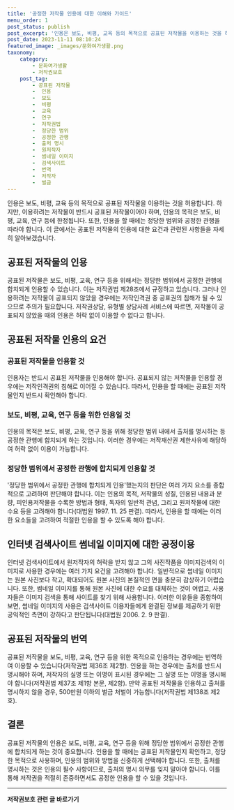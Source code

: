 ```yaml
---
title: '공정한 저작물 인용에 대한 이해와 가이드'
menu_order: 1
post_status: publish
post_excerpt: '인용은 보도, 비평, 교육 등의 목적으로 공표된 저작물을 이용하는 것을 허용합니다. 하지만, 이용하려는 저작물이 반드시 공표된 저작물이어야 하며, 인용의 목적은 보도, 비평, 교육, 연구 등에 한정됩니다. 또한, 인용을 할 때에는 정당한 범위와 공정한 관행을 따라야 합니다. 이 글에서는 공표된 저작물의 인용에 대한 요건과 관련된 사항들을 자세히 알아보겠습니다.'
post_date: 2023-11-11 08:10:24
featured_image: _images/문화여가생활.png
taxonomy:
    category:
        - 문화여가생활
        - 저작권보호
    post_tag:
        - 공표된 저작물
        -  인용
        -  보도
        -  비평
        -  교육
        -  연구
        -  저작권법
        -  정당한 범위
        -  공정한 관행
        -  출처 명시
        -  원저작자
        -  썸네일 이미지
        -  검색사이트
        -  번역
        -  저작자
        -  벌금
---
```



인용은 보도, 비평, 교육 등의 목적으로 공표된 저작물을 이용하는 것을 허용합니다. 하지만, 이용하려는 저작물이 반드시 공표된 저작물이어야 하며, 인용의 목적은 보도, 비평, 교육, 연구 등에 한정됩니다. 또한, 인용을 할 때에는 정당한 범위와 공정한 관행을 따라야 합니다. 이 글에서는 공표된 저작물의 인용에 대한 요건과 관련된 사항들을 자세히 알아보겠습니다.

## 공표된 저작물의 인용

공표된 저작물은 보도, 비평, 교육, 연구 등을 위해서는 정당한 범위에서 공정한 관행에 합치되게 인용할 수 있습니다. 이는 저작권법 제28조에서 규정하고 있습니다. 그러나 인용하려는 저작물이 공표되지 않았을 경우에는 저작인격권 중 공표권의 침해가 될 수 있으므로 주의가 필요합니다. 저작권상담, 유형별 상담사례 서비스에 따르면, 저작물이 공표되지 않았을 때의 인용은 허락 없이 이용할 수 없다고 합니다.

## 공표된 저작물 인용의 요건

### 공표된 저작물을 인용할 것

인용자는 반드시 공표된 저작물을 인용해야 합니다. 공표되지 않는 저작물을 인용할 경우에는 저작인격권의 침해로 이어질 수 있습니다. 따라서, 인용을 할 때에는 공표된 저작물인지 반드시 확인해야 합니다.

### 보도, 비평, 교육, 연구 등을 위한 인용일 것

인용의 목적은 보도, 비평, 교육, 연구 등을 위해 정당한 범위 내에서 출처를 명시하는 등 공정한 관행에 합치되게 하는 것입니다. 이러한 경우에는 저작재산권 제한사유에 해당하여 허락 없이 이용이 가능합니다.

### 정당한 범위에서 공정한 관행에 합치되게 인용할 것

'정당한 범위에서 공정한 관행에 합치되게 인용'했는지의 판단은 여러 가지 요소를 종합적으로 고려하여 판단해야 합니다. 이는 인용의 목적, 저작물의 성질, 인용된 내용과 분량, 피인용저작물을 수록한 방법과 형태, 독자의 일반적 관념, 그리고 원저작물에 대한 수요 등을 고려해야 합니다(대법원 1997. 11. 25 판결). 따라서, 인용을 할 때에는 이러한 요소들을 고려하여 적절한 인용을 할 수 있도록 해야 합니다.

## 인터넷 검색사이트 썸네일 이미지에 대한 공정이용

인터넷 검색사이트에서 원저작자의 허락을 받지 않고 그의 사진작품을 이미지검색의 이미지로 사용한 경우에는 여러 가지 요건을 고려해야 합니다. 일반적으로 썸네일 이미지는 원본 사진보다 작고, 확대되어도 원본 사진의 본질적인 면을 충분히 감상하기 어렵습니다. 또한, 썸네일 이미지를 통해 원본 사진에 대한 수요를 대체하는 것이 어렵고, 사용자들은 이미지 검색을 통해 사이트를 찾기 위해 사용합니다. 이러한 이유들을 종합하여 보면, 썸네일 이미지의 사용은 검색사이트 이용자들에게 완결된 정보를 제공하기 위한 공익적인 측면이 강하다고 판단됩니다(대법원 2006. 2. 9 판결).

## 공표된 저작물의 번역

공표된 저작물을 보도, 비평, 교육, 연구 등을 위한 목적으로 인용하는 경우에는 번역하여 이용할 수 있습니다(저작권법 제36조 제2항). 인용을 하는 경우에는 출처를 반드시 명시해야 하며, 저작자의 실명 또는 이명이 표시된 경우에는 그 실명 또는 이명을 명시해야 합니다(저작권법 제37조 제1항 본문, 제2항). 만약 공표된 저작물을 인용하고 출처를 명시하지 않을 경우, 500만원 이하의 벌금 처벌이 가능합니다(저작권법 제138조 제2호).

## 결론

공표된 저작물의 인용은 보도, 비평, 교육, 연구 등을 위해 정당한 범위에서 공정한 관행에 합치되게 하는 것이 중요합니다. 인용을 할 때에는 공표된 저작물인지 확인하고, 정당한 목적으로 사용하며, 인용의 범위와 방법을 신중하게 선택해야 합니다. 또한, 출처를 명시하는 것은 인용의 필수 사항이므로, 출처의 명시 의무를 잊지 말아야 합니다. 이를 통해 저작권을 적절히 존중하면서도 공정한 인용을 할 수 있을 것입니다.
<!-- wp:separator -->
<hr class="wp-block-separator has-alpha-channel-opacity"/>
<!-- /wp:separator -->

<!-- wp:group {"backgroundColor":"base","layout":{"type":"constrained"}} -->
<div class="wp-block-group has-base-background-color has-background"><!-- wp:paragraph {"align":"center","fontSize":"medium"} -->
<p class="has-text-align-center has-large-font-size"><strong>저작권보호 관련 글 바로가기</strong></p>
<!-- /wp:paragraph -->


<!-- wp:latest-posts
{"categories":[{"id":14799,"count":19,"description":"","link":"https://uknowlaw.com/category/%ec%a0%80%ec%9e%91%ea%b6%8c%eb%b3%b4%ed%98%b8/","name":"저작권보호","slug":"저작권보호","taxonomy":"category","parent":0,"meta":[],"_links":{"self":[{"href":"https://uknowlaw.com/wp-json/wp/v2/categories/14799"}],"collection":[{"href":"https://uknowlaw.com/wp-json/wp/v2/categories"}],"about":[{"href":"https://uknowlaw.com/wp-json/wp/v2/taxonomies/category"}],"wp:post_type":[{"href":"https://uknowlaw.com/wp-json/wp/v2/posts?categories=14799"}],"curies":[{"name":"wp","href":"https://api.w.org/{rel}","templated":true}]}}],"postsToShow":100,"excerptLength":28,"postLayout":"grid","columns":2,"featuredImageAlign":"left","featuredImageSizeSlug":"large","fontSize":"small"} /--></div>
<!-- /wp:group -->